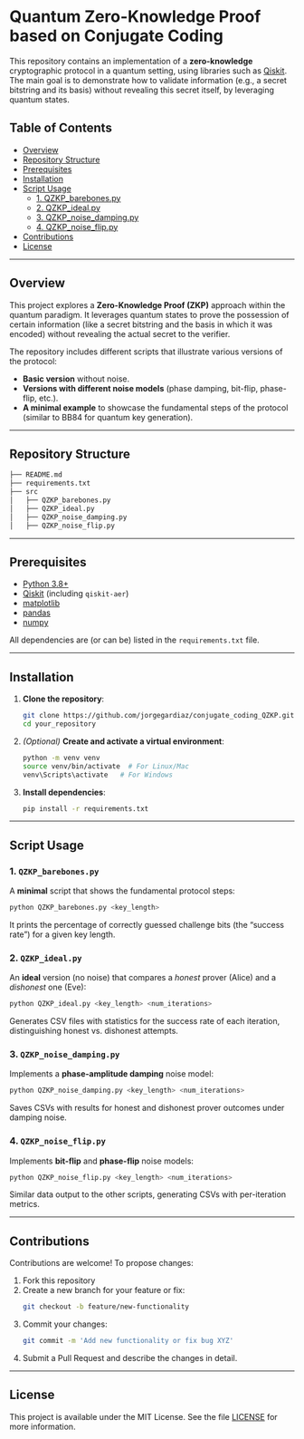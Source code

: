 # Quantum Zero-Knowledge Proof based on Conjugate Coding

This repository contains an implementation of a **zero-knowledge** cryptographic protocol in a quantum setting, using libraries such as [Qiskit](https://qiskit.org/). The main goal is to demonstrate how to validate information (e.g., a secret bitstring and its basis) without revealing this secret itself, by leveraging quantum states.

## Table of Contents
- [Overview](#overview)
- [Repository Structure](#repository-structure)
- [Prerequisites](#prerequisites)
- [Installation](#installation)
- [Script Usage](#script-usage)
  - [1. QZKP_barebones.py](#1-qzkp_barebonespy)
  - [2. QZKP_ideal.py](#2-qzkp_idealpy)
  - [3. QZKP_noise_damping.py](#3-qzkp_noise_dampingpy)
  - [4. QZKP_noise_flip.py](#4-qzkp_noise_flippy)
- [Contributions](#contributions)
- [License](#license)

---

## Overview

This project explores a **Zero-Knowledge Proof (ZKP)** approach within the quantum paradigm. It leverages quantum states to prove the possession of certain information (like a secret bitstring and the basis in which it was encoded) without revealing the actual secret to the verifier.

The repository includes different scripts that illustrate various versions of the protocol:

- **Basic version** without noise.  
- **Versions with different noise models** (phase damping, bit-flip, phase-flip, etc.).  
- **A minimal example** to showcase the fundamental steps of the protocol (similar to BB84 for quantum key generation).

---

## Repository Structure

```bash
├── README.md
├── requirements.txt
├── src
│   ├── QZKP_barebones.py
│   ├── QZKP_ideal.py
│   ├── QZKP_noise_damping.py
│   ├── QZKP_noise_flip.py
```
---

## Prerequisites

- [Python 3.8+](https://www.python.org/)
- [Qiskit](https://qiskit.org/) (including `qiskit-aer`)
- [matplotlib](https://matplotlib.org/)
- [pandas](https://pandas.pydata.org/)
- [numpy](https://numpy.org/)

All dependencies are (or can be) listed in the `requirements.txt` file.

---

## Installation

1. **Clone the repository**:
   ```bash
   git clone https://github.com/jorgegardiaz/conjugate_coding_QZKP.git
   cd your_repository
   ```
2. *(Optional)* **Create and activate a virtual environment**:
   ```bash
   python -m venv venv
   source venv/bin/activate  # For Linux/Mac
   venv\Scripts\activate   # For Windows
   ```
3. **Install dependencies**:
   ```bash
   pip install -r requirements.txt
   ```

---

## Script Usage

### 1. `QZKP_barebones.py`
A **minimal** script that shows the fundamental protocol steps:
```bash
python QZKP_barebones.py <key_length>
```
It prints the percentage of correctly guessed challenge bits (the “success rate”) for a given key length.

### 2. `QZKP_ideal.py`
An **ideal** version (no noise) that compares a *honest* prover (Alice) and a *dishonest* one (Eve):
```bash
python QZKP_ideal.py <key_length> <num_iterations>
```
Generates CSV files with statistics for the success rate of each iteration, distinguishing honest vs. dishonest attempts.

### 3. `QZKP_noise_damping.py`
Implements a **phase-amplitude damping** noise model:
```bash
python QZKP_noise_damping.py <key_length> <num_iterations>
```
Saves CSVs with results for honest and dishonest prover outcomes under damping noise.

### 4. `QZKP_noise_flip.py`
Implements **bit-flip** and **phase-flip** noise models:
```bash
python QZKP_noise_flip.py <key_length> <num_iterations>
```
Similar data output to the other scripts, generating CSVs with per-iteration metrics.

---

## Contributions
Contributions are welcome! To propose changes:
1. Fork this repository
2. Create a new branch for your feature or fix:
   ```bash
   git checkout -b feature/new-functionality
   ```
3. Commit your changes:
   ```bash
   git commit -m 'Add new functionality or fix bug XYZ'
   ```
4. Submit a Pull Request and describe the changes in detail.

---

## License
This project is available under the MIT License. See the file [LICENSE](LICENSE) for more information.

